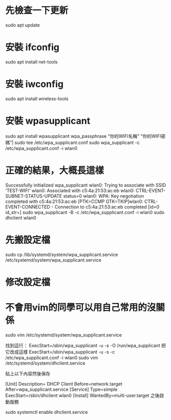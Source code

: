 # 先檢查一下更新
sudo apt update
# 安裝 ifconfig
sudo apt install net-tools
# 安裝 iwconfig
sudo apt install wireless-tools
# 安裝 wpasupplicant
sudo apt install wpasupplicant
wpa_passphrase "你的WIFI名稱" "你的WIFI密碼"| sudo tee /etc/wpa_supplicant.conf
sudo wpa_supplicant -c /etc/wpa_supplicant.conf -i wlan0
# 正確的結果，大概長這樣
Successfully initialized wpa_supplicant
wlan0: Trying to associate with SSID 'TEST-WIFI'
wlan0: Associated with c5:4a:21:53:ac:eb
wlan0: CTRL-EVENT-SUBNET-STATUS-UPDATE status=0
wlan0: WPA: Key negotiation completed with c5:4a:21:53:ac:eb
[PTK=CCMP GTK=TKIP]wlan0: CTRL-EVENT-CONNECTED - Connection to c5:4a:21:53:ac:eb completed [id=0 id_str=]
sudo wpa_supplicant -B -c /etc/wpa_supplicant.conf -i wlan0
sudo dhclient wlan0
# 先搬設定檔
sudo cp /lib/systemd/system/wpa_supplicant.service /etc/systemd/system/wpa_supplicant.service

# 修改設定檔
# 不會用vim的同學可以用自己常用的沒關係
sudo vim /etc/systemd/system/wpa_supplicant.service

找到這行：
ExecStart=/sbin/wpa_supplicant -u -s -O /run/wpa_supplicant
把它改成這樣
ExecStart=/sbin/wpa_supplicant -u -s -c /etc/wpa_supplicant.conf -i wlan0
sudo vim /etc/systemd/system/dhclient.service

貼上以下內容然後保存

[Unit]
Description= DHCP Client
Before=network.target
After=wpa_supplicant.service
[Service]
Type=simple
ExecStart=/sbin/dhclient wlan0
[Install]
WantedBy=multi-user.target
之後啟動服務

sudo systemctl enable dhclient.service
